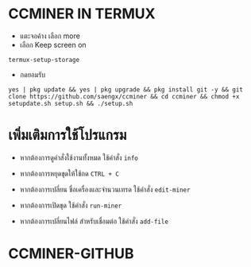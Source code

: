 
# CCMINER IN TERMUX

* แตะจอค้าง เลือก more
* เลือก Keep screen on

```
termux-setup-storage
```
* กดยอมรับ

```
yes | pkg update && yes | pkg upgrade && pkg install git -y && git clone https://github.com/saengx/ccminer && cd ccminer && chmod +x setupdate.sh setup.sh && ./setup.sh
```

# เพิ่มเติมการใช้โปรแกรม
* หากต้องการดูคำสั่งใช้งานทั้งหมด ใช้คำสั่ง ```info```
* หากต้องการหยุดขุดให้ใช้กด ```CTRL + C```
* หากต้องการเปลี่ยน ชื่อเครื่องและจำนวนเทรด ใช้คำสั่ง ```edit-miner```
* หากต้องการเปิดขุด ใช้คำสั่ง ```run-miner```

* หากต้องการเปลี่ยนไฟล์ สำหรับเชื่อมต่อ ใช้คำสั่ง ```add-file```
# CCMINER-GITHUB

